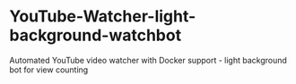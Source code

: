 # YouTube-Watcher-light-background-watchbot
Automated YouTube video watcher with Docker support - light background bot for view counting
